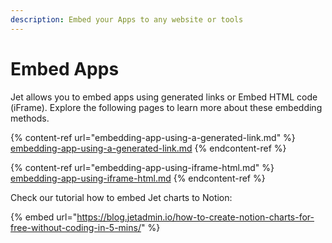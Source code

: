 ```yaml
---
description: Embed your Apps to any website or tools
---
```


# Embed Apps

Jet allows you to embed apps using generated links or Embed HTML code (iFrame). Explore the following pages to learn more about these embedding methods.

{% content-ref url="embedding-app-using-a-generated-link.md" %}
[embedding-app-using-a-generated-link.md](embedding-app-using-a-generated-link.md)
{% endcontent-ref %}

{% content-ref url="embedding-app-using-iframe-html.md" %}
[embedding-app-using-iframe-html.md](embedding-app-using-iframe-html.md)
{% endcontent-ref %}

Check our tutorial how to embed Jet charts to Notion:

{% embed url="https://blog.jetadmin.io/how-to-create-notion-charts-for-free-without-coding-in-5-mins/" %}
